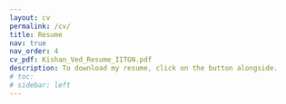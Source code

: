 ```yaml
---
layout: cv
permalink: /cv/
title: Resume
nav: true
nav_order: 4
cv_pdf: Kishan_Ved_Resume_IITGN.pdf
description: To download my resume, click on the button alongside.
# toc:
# sidebar: left
---
```

